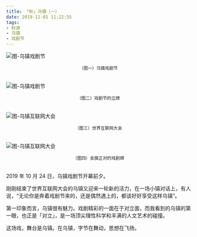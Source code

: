 ```yaml
---
title: 「秋」乌镇（一）
date: 2019-11-01 11:22:55
tags: 
- 秋游
- 乌镇
- 戏剧节
---
```


![图-乌镇戏剧节](https://i.loli.net/2019/11/01/VxFIuRHeK5XgB2M.jpg)
<center><small>（图一）乌镇戏剧节 </small></center>
<br/>

<!-- more -->
![图-乌镇戏剧节](https://i.loli.net/2019/11/01/MYThltdRXw67AQq.jpg)
<center><small>（图二）戏剧节的立牌 </small></center>
<br/>

![图-乌镇互联网大会](https://i.loli.net/2019/11/01/8iMzJN2EoPH5Y4X.jpg)
<center><small>（图三）世界互联网大会 </small></center>
<br/>

![图-乌镇互联网大会](https://i.loli.net/2019/11/01/XrgpqH3yLvCUnb8.jpg)
<center><small>（图四）会旗正对的戏剧牌 </small></center>
<br/>

2019 年 10 月 24 日，乌镇戏剧节开幕前夕。

刚刚结束了世界互联网大会的乌镇又迎来一轮新的活力，在一场小镇对话上，有人说，“无论你是奔着戏剧节来的，还是偶然遇上的，都该好好享受这样乌镇”。

第一印象而言，乌镇很有魅力。戏剧精彩的一面在于对立面，而我看到的乌镇的第一眼，也正是「对立」，是一场顶尖理性科学和丰满的人文艺术的碰撞。

这场戏，舞台是乌镇。在乌镇，字节在舞动，思想在飞扬。

